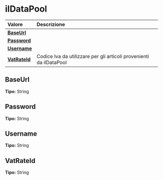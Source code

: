 # ilDataPool

| Valore | Descrizione |
| :--- | :--- |
| [**BaseUrl**](ildatapool.md#baseurl) |  |
| [**Password**](ildatapool.md#password) |  |
| [**Username**](ildatapool.md#username) |  |
| [**VatRateId**](ildatapool.md#vatrateid) | Codice Iva da utilizzare per gli articoli provenienti da ilDataPool |

## BaseUrl

**Tipo:** String

## Password

**Tipo:** String

## Username

**Tipo:** String

## VatRateId

**Tipo:** String

